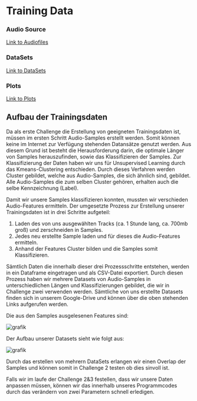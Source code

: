 <h1>Training Data</h1>

<h3>Audio Source</h3>
<p><a href="https://drive.google.com/drive/folders/1jtSzfG69MFptyQGHKbSkFLnSg_il9D50">Link to Audiofiles</a></p>

<h3>DataSets</h3>
<p><a href="https://drive.google.com/drive/folders/1To_0V9DeWv4i3t7ReOIT862S_xebgu0y">Link to DataSets</a></p>

<h3>Plots</h3>
<p><a href="https://drive.google.com/drive/folders/164V23e5c0ud7w_xzMHN-FT-VKh17vg8a">Link to Plots</a></p>

<h2>Aufbau der Trainingsdaten</h2>

Da als erste Challenge die Erstellung von geeigneten Trainingsdaten ist, müssen im ersten Schritt Audio-Samples erstellt werden. Somit können keine im Internet zur Verfügung stehenden Datansätze genutzt werden.
Aus diesem Grund ist besteht die Herausforderung darin, die optimale Länger von Samples herauszufinden, sowie das Klassifizieren der Samples.
Zur Klassifizierung der Daten haben wir uns für Unsupervised Learning durch das Kmeans-Clustering entschieden. Durch dieses Verfahren werden Cluster gebildet, welche aus Audio-Samples, die sich ähnlich sind, gebildet. Alle Audio-Samples die zum selben Cluster gehören, erhalten auch die selbe Kennzeichnung (Label).
  
Damit wir unsere Samples klassifizieren konnten, mussten wir verschieden Audio-Features ermitteln. Der umgesetzte Prozess zur Erstellung unserer Trainingsdaten ist in drei Schritte aufgeteil:
  
  1. Laden des von uns ausgewählten Tracks (ca. 1 Stunde lang, ca. 700mb groß) und zerschneiden in Samples.
  2. Jedes neu erstellte Sample laden und für dieses die Audio-Features ermitteln.
  3. Anhand der Features Cluster bilden und die Samples somit Klassifizieren.
  
Sämtlich Daten die innerhalb dieser drei Prozessschritte entstehen, werden in ein Dataframe eingetragen und als CSV-Datei exportiert. 
Durch diesen Prozess haben wir mehrere Datasets von Audio-Samples in unterschiedlichen Längen und Klassifizierungen gebildet, die wir in Challenge zwei verwenden werden. Sämtliche von uns erstellte Datasets finden sich in unserem Google-Drive und können über die oben stehenden Links aufgerufen werden.
  
Die aus den Samples ausgelesenen Features sind:
  
![grafik](https://user-images.githubusercontent.com/99210485/162636440-50d69b29-3d42-499b-a354-f0a732c516b5.png)

Der Aufbau unserer Datasets sieht wie folgt aus:

![grafik](https://user-images.githubusercontent.com/99210485/162636754-f01fefbe-1680-4a5b-9e00-5efc8d99137b.png)

Durch das erstellen von mehrern DataSets erlangen wir einen Overlap der Samples und können somit in Challenge 2 testen ob dies sinvoll ist.

Falls wir im laufe der Challenge 2&3 festellen, dass wir unsere Daten anpassen müssen, können wir das innerhalb unseres Programmcodes durch das verändern von zwei Parametern schnell erledigen.
  
  
